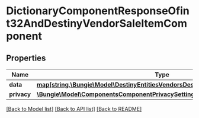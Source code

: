 # DictionaryComponentResponseOfint32AndDestinyVendorSaleItemComponent

## Properties
Name | Type | Description | Notes
------------ | ------------- | ------------- | -------------
**data** | [**map[string,\Bungie\Model\DestinyEntitiesVendorsDestinyVendorSaleItemComponent]**](DestinyEntitiesVendorsDestinyVendorSaleItemComponent.md) |  | [optional] 
**privacy** | [**\Bungie\Model\ComponentsComponentPrivacySetting**](ComponentsComponentPrivacySetting.md) |  | [optional] 

[[Back to Model list]](../README.md#documentation-for-models) [[Back to API list]](../README.md#documentation-for-api-endpoints) [[Back to README]](../README.md)


